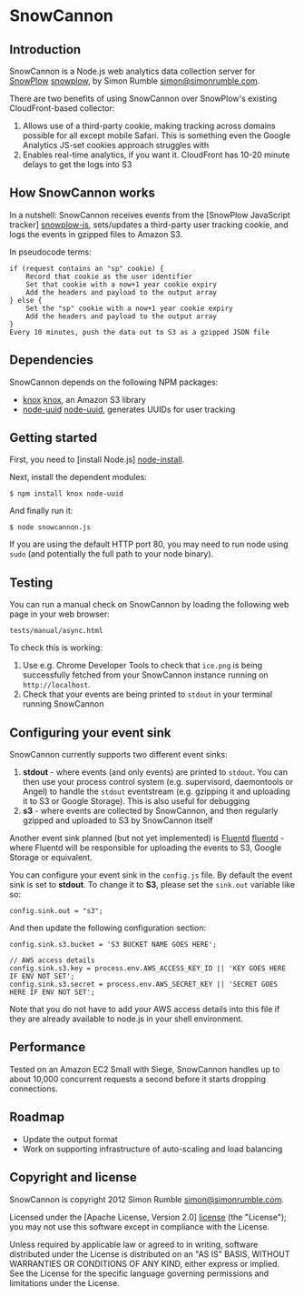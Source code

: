 # SnowCannon

## Introduction

SnowCannon is a Node.js web analytics data collection server for [SnowPlow] [snowplow], by Simon Rumble <simon@simonrumble.com>.

There are two benefits of using SnowCannon over SnowPlow's existing CloudFront-based collector:

1. Allows use of a third-party cookie, making tracking across domains possible for all except mobile Safari. This is something even the Google Analytics JS-set cookies approach struggles with
2. Enables real-time analytics, if you want it. CloudFront has 10-20 minute delays to get the logs into S3

## How SnowCannon works

In a nutshell: SnowCannon receives events from the [SnowPlow JavaScript tracker] [snowplow-js], sets/updates a third-party user tracking cookie, and logs the events in gzipped files to Amazon S3.

In pseudocode terms:

	if (request contains an "sp" cookie) {
	    Record that cookie as the user identifier
	    Set that cookie with a now+1 year cookie expiry
	    Add the headers and payload to the output array
	} else {
	    Set the "sp" cookie with a now+1 year cookie expiry
	    Add the headers and payload to the output array
	}
	Every 10 minutes, push the data out to S3 as a gzipped JSON file

## Dependencies

SnowCannon depends on the following NPM packages:

* [knox] [knox], an Amazon S3 library
* [node-uuid] [node-uuid], generates UUIDs for user tracking

## Getting started

First, you need to [install Node.js] [node-install].

Next, install the dependent modules:

    $ npm install knox node-uuid

And finally run it:

    $ node snowcannon.js

If you are using the default HTTP port 80, you may need to run node using `sudo` (and potentially the full path to your node binary).

## Testing

You can run a manual check on SnowCannon by loading the following web page in your web browser:

    tests/manual/async.html

To check this is working:

1. Use e.g. Chrome Developer Tools to check that `ice.png` is being successfully fetched from your SnowCannon instance running on `http://localhost`.
2. Check that your events are being printed to `stdout` in your terminal running SnowCannon

## Configuring your event sink

SnowCannon currently supports two different event sinks:

1. **stdout** - where events (and only events) are printed to `stdout`. You can then use your process control system (e.g. supervisord, daemontools or Angel) to handle the `stdout` eventstream (e.g. gzipping it and uploading it to S3 or Google Storage). This is also useful for debugging
2. **s3** - where events are collected by SnowCannon, and then regularly gzipped and uploaded to S3 by SnowCannon itself

Another event sink planned (but not yet implemented) is [Fluentd] [fluentd] - where Fluentd will be responsible for uploading the events to S3, Google Storage or equivalent.

You can configure your event sink in the `config.js` file. By default the event sink is set to **stdout**. To change it to **S3**, please set the `sink.out` variable like so:

    config.sink.out = "s3";

And then update the following configuration section:

	config.sink.s3.bucket = 'S3 BUCKET NAME GOES HERE';

	// AWS access details
	config.sink.s3.key = process.env.AWS_ACCESS_KEY_ID || 'KEY GOES HERE IF ENV NOT SET';
	config.sink.s3.secret = process.env.AWS_SECRET_KEY || 'SECRET GOES HERE IF ENV NOT SET';

Note that you do not have to add your AWS access details into this file if they are already available to node.js in your shell environment.

## Performance

Tested on an Amazon EC2 Small with Siege, SnowCannon handles up to about 10,000 concurrent requests a second before it starts dropping connections.

## Roadmap

* Update the output format
* Work on supporting infrastructure of auto-scaling and load balancing

## Copyright and license

SnowCannon is copyright 2012 Simon Rumble <simon@simonrumble.com>.

Licensed under the [Apache License, Version 2.0] [license] (the "License");
you may not use this software except in compliance with the License.

Unless required by applicable law or agreed to in writing, software
distributed under the License is distributed on an "AS IS" BASIS,
WITHOUT WARRANTIES OR CONDITIONS OF ANY KIND, either express or implied.
See the License for the specific language governing permissions and
limitations under the License.

[snowplow]: http://snowplowanalytics.com
[snowplow-js]: https://github.com/snowplow/snowplow/tree/master/1-trackers/javascript
[knox]: https://github.com/learnboost/knox
[node-uuid]: https://github.com/broofa/node-uuid
[license]: http://www.apache.org/licenses/LICENSE-2.0
[node-install]: https://github.com/joyent/node/wiki/Installing-Node.js-via-package-manager
[fluentd]: http://fluentd.org/